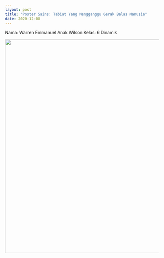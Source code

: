 ```yaml
---
layout: post
title: "Poster Sains: Tabiat Yang Mengganggu Gerak Balas Manusia"
date: 2020-12-08
---
```


Nama: Warren Emmanuel Anak Wilson
Kelas: 6 Dinamik

<center>
    <img src="{{ '/assets/img/warren emmanuel_poster.jpg'}}" width="700px" alt=""> 
